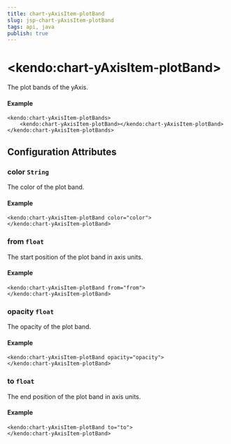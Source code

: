 ```yaml
---
title: chart-yAxisItem-plotBand
slug: jsp-chart-yAxisItem-plotBand
tags: api, java
publish: true
---
```


# \<kendo:chart-yAxisItem-plotBand\>

The plot bands of the yAxis.

#### Example
    <kendo:chart-yAxisItem-plotBands>
        <kendo:chart-yAxisItem-plotBand></kendo:chart-yAxisItem-plotBand>
    </kendo:chart-yAxisItem-plotBands>

## Configuration Attributes

### color `String`

The color of the plot band.

#### Example
    <kendo:chart-yAxisItem-plotBand color="color">
    </kendo:chart-yAxisItem-plotBand>

### from `float`

The start position of the plot band in axis units.

#### Example
    <kendo:chart-yAxisItem-plotBand from="from">
    </kendo:chart-yAxisItem-plotBand>

### opacity `float`

The opacity of the plot band.

#### Example
    <kendo:chart-yAxisItem-plotBand opacity="opacity">
    </kendo:chart-yAxisItem-plotBand>

### to `float`

The end position of the plot band in axis units.

#### Example
    <kendo:chart-yAxisItem-plotBand to="to">
    </kendo:chart-yAxisItem-plotBand>

